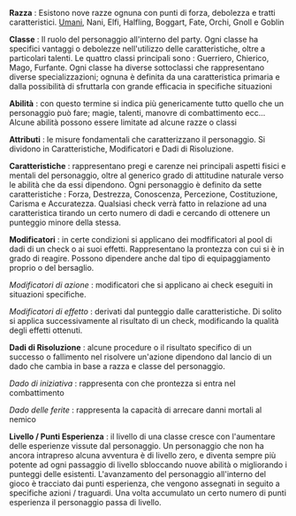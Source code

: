 **Razza** :  Esistono nove razze ognuna con punti di forza, debolezza e tratti caratteristici.
[Umani](../02%20Razze%20e%20Allineamenti/022%20Razze%20dell'Ordine/0221%20Umani), Nani, Elfi, Halfling, Boggart, Fate, Orchi, Gnoll e Goblin

**Classe** : Il ruolo del personaggio all'interno del party. 
Ogni classe ha specifici vantaggi o debolezze nell'utilizzo delle caratteristiche, 
oltre a particolari talenti. 
Le quattro classi principali sono : Guerriero, Chierico, Mago, Furfante.
Ogni classe ha diverse sottoclassi che rappresentano diverse specializzazioni;
ognuna è definita da una caratteristica primaria e dalla possibilità di sfruttarla con grande efficacia in specifiche situazioni

**Abilità** : con questo termine si indica più genericamente tutto quello che un personaggio può fare; magie, talenti, manovre di combattimento ecc...
Alcune abilità possono essere limitate ad alcune razze o classi 

**Attributi** : le misure fondamentali che caratterizzano il personaggio. Si dividono in Caratteristiche, Modificatori e Dadi di Risoluzione.

**Caratteristiche** : rappresentano pregi e carenze nei principali aspetti fisici e mentali del personaggio, 
oltre al generico grado di attitudine naturale verso le abilità che da essi dipendono. 
Ogni personaggio è definito da sette caratteristiche : 
Forza, Destrezza, Conoscenza, Percezione, Costituzione, Carisma e Accuratezza. 
Qualsiasi check verrà fatto in relazione ad una caratteristica tirando un certo numero di dadi e cercando di ottenere un punteggio minore della stessa.

**Modificatori** :  in certe condizioni si applicano dei modfificatori al pool di dadi di un check o ai suoi effetti. Rappresentano la prontezza con cui si è in grado di reagire. Possono dipendere anche dal tipo di equipaggiamento proprio o del bersaglio.

*Modificatori di azione* :  modificatori che si applicano ai check eseguiti in situazioni specifiche. 

*Modificatori di effetto* :  derivati dal punteggio dalle caratteristiche. Di solito si applica successivamente al risultato di un check, modificando la qualità degli effetti ottenuti.

**Dadi di Risoluzione** : alcune procedure o il risultato specifico di un successo o fallimento nel risolvere un'azione dipendono dal lancio di un dado che cambia in base a razza e classe del personaggio.

*Dado di iniziativa* : rappresenta con che prontezza si entra nel combattimento

*Dado delle ferite* : rappresenta la capacità di arrecare danni mortali al nemico

**Livello / Punti Esperienza** : il livello di una classe cresce con l'aumentare delle esperienze vissute dal personaggio. Un personaggio che non ha ancora intrapreso alcuna avventura è di livello zero, e diventa sempre più potente ad ogni passaggio di livello sbloccando nuove abilità o migliorando i punteggi delle esistenti. L'avanzamento del personaggio all'interno del gioco è tracciato dai punti esperienza, che vengono assegnati in seguito a specifiche azioni / traguardi. Una volta accumulato un certo numero di punti esperienza il personaggio passa di livello.
